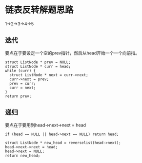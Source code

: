 # 链表反转解题思路

1->2->3->4->5

## 迭代

要点在于要设定一个空的prev指针，然后从head开始一个一个向前指。

```
struct ListNode * prev = NULL;
struct ListNode * curr = head;
while (curr) {
  struct ListNode * next = curr->next;
  curr->next = prev;
  prev = curr;
  curr = next;
}
return prev;
```

## 递归

要点在于要用到head->next->next = head

```
if (head == NULL || head->next == NULL) return head;

struct ListNode * new_head = reverselist(head->next);
head->next->next = head;
head->next = NULL;
return new_head;
```
